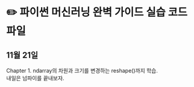 # ✏️ 파이썬 머신러닝 완벽 가이드 실습 코드파일
## 11월 21일 
Chapter 1. ndarray의 차원과 크기를 변경하는 reshape()까지 학습.<br>
내일은 넘파이를 끝내보자.
